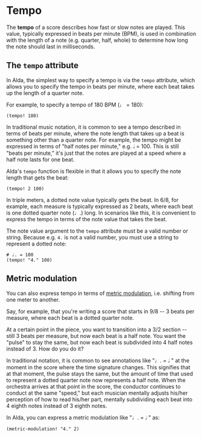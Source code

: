 # Tempo

The **tempo** of a score describes how fast or slow notes are played. This
value, typically expressed in beats per minute (BPM), is used in combination
with the length of a note (e.g. quarter, half, whole) to determine how long the
note should last in milliseconds.

## The `tempo` attribute

In Alda, the simplest way to specify a tempo is via the `tempo` attribute, which
allows you to specify the tempo in beats per minute, where each beat takes up
the length of a quarter note.

For example, to specify a tempo of 180 BPM (♩ = 180):

```alda
(tempo! 180)
```

In traditional music notation, it is common to see a tempo described in terms of
beats per minute, where the note length that takes up a beat is something other
than a quarter note. For example, the tempo might be expressed in terms of "half
notes per minute," e.g. 𝅗𝅥 = 100. This is still "beats per minute," it's just
that the notes are played at a speed where a half note lasts for one beat.

Alda's `tempo` function is flexible in that it allows you to specify the note
length that gets the beat:

```alda
(tempo! 2 100)
```

In triple meters, a dotted note value typically gets the beat. In 6/8, for
example, each measure is typically expressed as 2 beats, where each beat is one
dotted quarter note (♩.) long. In scenarios like this, it is convenient to
express the tempo in terms of the note value that takes the beat.

The note value argument to the `tempo` attribute must be a valid number or
string. Because e.g. `4.` is not a valid number, you must use a string to
represent a dotted note:

```alda
# ♩. = 100
(tempo! "4." 100)
```

## Metric modulation

You can also express tempo in terms of [metric
modulation](https://en.wikipedia.org/wiki/Metric_modulation), i.e. shifting from
one meter to another.

Say, for example, that you're writing a score that starts in 9/8 -- 3 beats per
measure, where each beat is a dotted quarter note.

At a certain point in the piece, you want to transition into a 3/2 section --
still 3 beats per measure, but now each beat is a half note. You want the
"pulse" to stay the same, but now each beat is subdivided into 4 half notes
instead of 3. How do you do it?

In traditional notation, it is common to see annotations like "♩. = 𝅗𝅥 " at the
moment in the score where the time signature changes. This signifies that at
that moment, the pulse stays the same, but the amount of time that used to
represent a dotted quarter note now represents a half note. When the orchestra
arrives at that point in the score, the conductor continues to conduct at the
same "speed," but each musician mentally adjusts his/her perception of how to
read his/her part, mentally subdividing each beat into 4 eighth notes instead
of 3 eighth notes.

In Alda, you can express a metric modulation like "♩. = 𝅗𝅥 " as:

```alda
(metric-modulation! "4." 2)
```
